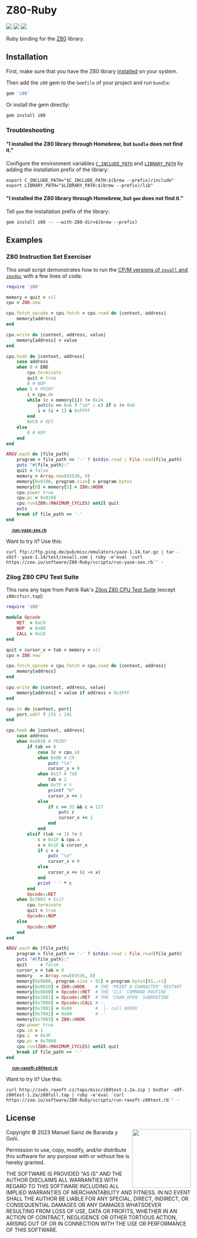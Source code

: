 # Z80-Ruby

[![](https://zxe.io/software/Z80-Ruby/assets/images/gem-badge)](https://zxe.io/software/Z80-Ruby/gem)
[![](https://github.com/redcode/Z80-Ruby/actions/workflows/build-and-test-extension.yml/badge.svg)](https://github.com/redcode/Z80-Ruby/actions/workflows/build-and-test-extension.yml)
[![](https://zxe.io/software/Z80/assets/images/chat-badge)](https://zxe.io/software/Z80/chat)

Ruby binding for the [Z80](https://github.com/redcode/Z80) library.

## Installation

First, make sure that you have the Z80 library [installed](https://github.com/redcode/Z80#installation) on your system.

Then add the `z80` gem to the `Gemfile` of your project and run `bundle`:

```ruby
gem 'z80'
```

Or install the gem directly:

```shell
gem install z80
```

### Troubleshooting

#### "I installed the Z80 library through Homebrew, but `bundle` does not find it."

Configure the environment variables [`C_INCLUDE_PATH`](https://gcc.gnu.org/onlinedocs/gcc/Environment-Variables.html#index-C_005fINCLUDE_005fPATH) and [`LIBRARY_PATH`](https://gcc.gnu.org/onlinedocs/gcc/Environment-Variables.html#index-LIBRARY_005fPATH) by adding the installation prefix of the library:

```shell
export C_INCLUDE_PATH="$C_INCLUDE_PATH:$(brew --prefix)/include"
export LIBRARY_PATH="$LIBRARY_PATH:$(brew --prefix)/lib"
```

#### "I installed the Z80 library through Homebrew, but `gem` does not find it."

Tell `gem` the installation prefix of the library:

```shell
gem install z80 -- --with-Z80-dir=$(brew --prefix)
```

## Examples

### Z80 Instruction Set Exerciser

This small script demonstrates how to run the [CP/M versions of `zexall` and `zexdoc`](https://github.com/redcode/Z80/wiki/Z80-Instruction-Set-Exerciser) with a few lines of code:

```ruby
require 'z80'

memory = quit = nil
cpu = Z80.new

cpu.fetch_opcode = cpu.fetch = cpu.read do |context, address|
	memory[address]
end

cpu.write do |context, address, value|
	memory[address] = value
end

cpu.hook do |context, address|
	case address
	when 0 # END
		cpu.terminate
		quit = true
		0 # NOP
	when 5 # PRINT
		i = cpu.de
		while (c = memory[i]) != 0x24
			putc(c == 0xA ? "\n" : c) if c != 0xD
			i = (i + 1) & 0xFFFF
		end
		0xC9 # RET
	else
		0 # NOP
	end
end

ARGV.each do |file_path|
	program = file_path == '-' ? $stdin.read : File.read(file_path)
	puts "#{file_path}:"
	quit = false
	memory = Array.new(65536, 0)
	memory[0x0100, program.size] = program.bytes
	memory[0] = memory[5] = Z80::HOOK
	cpu.power true
	cpu.pc = 0x0100
	cpu.run(Z80::MAXIMUM_CYCLES) until quit
	puts
	break if file_path == '-'
end
```

<sup>**[<sub><img src="https://zxe.io/software/Z80-Ruby/assets/images/rb.svg" height="14"></sub> run-yaze-zex.rb](https://zxe.io/software/Z80-Ruby/scripts/run-yaze-zex.rb)**</sup>

Want to try it? Use this:

```shell
curl ftp://ftp.ping.de/pub/misc/emulators/yaze-1.14.tar.gz | tar -xOzf- yaze-1.14/test/zexall.com | ruby -e'eval `curl https://zxe.io/software/Z80-Ruby/scripts/run-yaze-zex.rb`' -
```

### Zilog Z80 CPU Test Suite

This runs any tape from Patrik Rak's [Zilog Z80 CPU Test Suite](https://github.com/raxoft/z80test) (except `z80ccfscr.tap`):

```ruby
require 'z80'

module Opcode
	RET  = 0xC9
	NOP  = 0x00
	CALL = 0xCD
end

quit = cursor_x = tab = memory = nil
cpu = Z80.new

cpu.fetch_opcode = cpu.fetch = cpu.read do |context, address|
	memory[address]
end

cpu.write do |context, address, value|
	memory[address] = value if address > 0x3FFF
end

cpu.in do |context, port|
	port.odd? ? 255 : 191
end

cpu.hook do |context, address|
	case address
	when 0x0010 # PRINT
		if tab == 0
			case (c = cpu.a)
			when 0x0D # CR
				putc "\n"
				cursor_x = 0
			when 0x17 # TAB
				tab = 2
			when 0x7F # ©
				printf "©"
				cursor_x += 1
			else
				if c >= 32 && c < 127
					putc c
					cursor_x += 1
				end
			end
		elsif (tab -= 1) != 0
			c = 0x1F & cpu.a
			x = 0x1F & cursor_x
			if c < x
				putc "\n"
				cursor_x = 0
			else
				cursor_x += (c -= x)
			end
			print ' ' * c
		end
		Opcode::RET
	when 0x7003 # Exit
		cpu.terminate
		quit = true
		Opcode::NOP
	else
		Opcode::NOP
	end
end

ARGV.each do |file_path|
	program = file_path == '-' ? $stdin.read : File.read(file_path)
	puts "#{file_path}:"
	quit     = false
	cursor_x = tab = 0
	memory   = Array.new(65536, 0)
	memory[0x8000, program.size - 91] = program.bytes[91..-1]
	memory[0x0010] = Z80::HOOK    # THE 'PRINT A CHARACTER' RESTART
	memory[0x0D6B] = Opcode::RET  # THE 'CLS' COMMAND ROUTINE
	memory[0x1601] = Opcode::RET  # THE 'CHAN_OPEN' SUBROUTINE
	memory[0x7000] = Opcode::CALL # -.
	memory[0x7001] = 0x00         #  |- call 8000h
	memory[0x7002] = 0x80         # -'
	memory[0x7003] = Z80::HOOK
	cpu.power true
	cpu.im = 1
	cpu.i  = 0x3F
	cpu.pc = 0x7000
	cpu.run(Z80::MAXIMUM_CYCLES) until quit
	break if file_path == '-'
end
```

<sup>**[<sub><img src="https://zxe.io/software/Z80-Ruby/assets/images/rb.svg" height="14"></sub> run-raxoft-z80test.rb](https://zxe.io/software/Z80-Ruby/scripts/run-raxoft-z80test.rb)**</sup>

Want to try it? Use this:

```shell
curl http://zxds.raxoft.cz/taps/misc/z80test-1.2a.zip | bsdtar -xOf- z80test-1.2a/z80full.tap | ruby -e'eval `curl https://zxe.io/software/Z80-Ruby/scripts/run-raxoft-z80test.rb`' -
```

## License

<img src="https://zxe.io/software/Z80-Ruby/assets/images/0bsd.svg" width="160" align="right">

Copyright © 2023 Manuel Sainz de Baranda y Goñi.

Permission to use, copy, modify, and/or distribute this software for any purpose with or without fee is hereby granted.

THE SOFTWARE IS PROVIDED "AS IS" AND THE AUTHOR DISCLAIMS ALL WARRANTIES WITH REGARD TO THIS SOFTWARE INCLUDING ALL IMPLIED WARRANTIES OF MERCHANTABILITY AND FITNESS. IN NO EVENT SHALL THE AUTHOR BE LIABLE FOR ANY SPECIAL, DIRECT, INDIRECT, OR CONSEQUENTIAL DAMAGES OR ANY DAMAGES WHATSOEVER RESULTING FROM LOSS OF USE, DATA OR PROFITS, WHETHER IN AN ACTION OF CONTRACT, NEGLIGENCE OR OTHER TORTIOUS ACTION, ARISING OUT OF OR IN CONNECTION WITH THE USE OR PERFORMANCE OF THIS SOFTWARE.
